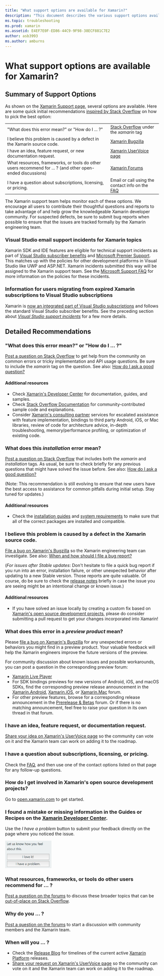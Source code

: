 ```yaml
---
title: "What support options are available for Xamarin?"
description: "This document describes the various support options available for Xamarin developers. It discusses email support, Stack Overflow, and additional resources."
ms.topic: troubleshooting
ms.prod: xamarin
ms.assetid: E4EF7E0F-ED86-44C9-9F98-38ECF881C7E2
author: asb3993
ms.author: amburns
---
```


# What support options are available for Xamarin?

## Summary of Support Options

As shown on the [Xamarin Support page](https://www.xamarin.com/support), several options are available.  Here are some quick initial recommendations [inspired by Stack Overflow](http://stackoverflow.com/help/product-support) on how to pick the best option:

|   |   |
|---|---|
|"What does this error mean?" or "How do I ... ?"|[Stack Overflow](http://stackoverflow.com/questions/ask?tags=xamarin) under the *xamarin* tag|
|I believe this problem is caused by a defect in the Xamarin source code.|[Xamarin Bugzilla](https://bugzilla.xamarin.com/page.cgi?id=bug-writing.html)|
|I have an idea, feature request, or new documentation request.|[Xamarin UserVoice page](https://xamarin.uservoice.com)|
|What resources, frameworks, or tools do other users recommend for ... ? (and other open-ended discussions)|[Xamarin Forums](https://forums.xamarin.com)|
|I have a question about subscriptions, licensing, or pricing.|Email or call using the contact info on the [FAQ](https://www.xamarin.com/faq)|

The Xamarin support team helps monitor each of these options.  We encourage all users to contribute their thoughtful questions and reports to take advantage of and help grow the knowledgeable Xamarin developer community.  For suspected defects, be sure to submit bug reports when possible to ensure that the issues are tracked formally by the Xamarin engineering team.

<a name="Visual_Studio_email_support_incidents_for_Xamarin_topics"/>

### Visual Studio email support incidents for Xamarin topics

Xamarin SDK and IDE features are eligible for technical support incidents as part of [Visual Studio subscriber benefits](https://msdn.microsoft.com/subscriptions/bb266240) and [Microsoft Premier Support](https://www.microsoft.com/microsoftservices/support.aspx).  This matches up with the policies for other development platforms in Visual Studio like UWP and ASP.NET.  Xamarin incidents submitted this way will be assigned to the Xamarin support team.  See the [Microsoft Support FAQ](https://support.microsoft.com/gp/offerprophone) for more information on the policies for these incidents.

### Information for users migrating from expired Xamarin subscriptions to Visual Studio subscriptions

Xamarin is [now an integrated part of Visual Studio subscriptions](https://blog.xamarin.com/xamarin-for-all/) and follows the standard Visual Studio subscriber benefits.  See the preceding section about [*Visual Studio support incidents*](#Visual_Studio_email_support_incidents_for_Xamarin_topics) for a few more details.

## Detailed Recommendations

### "What does this error mean?" or "How do I ... ?"

[Post a question on Stack Overflow](http://stackoverflow.com/questions/ask?tags=xamarin) to get help from the community on common errors or tricky implementation and API usage questions.  Be sure to include the _xamarin_ tag on the question.  See also: [How do I ask a good question?](http://stackoverflow.com/help/how-to-ask)

#### Additional resources

-   Check [Xamarin's Developer Center](/index.md) for documentation, guides, and samples.
-   Check [Stack Overflow Documentation](http://stackoverflow.com/documentation) for community-contributed sample code and explanations.
-   Consider [Xamarin's consulting partner](https://www.xamarin.com/consulting-partners) services for escalated assistance with feature implementation, bindings to third party Android, iOS, or Mac libraries, review of code for architecture advice, in-depth troubleshooting, memory/performance profiling, or optimization of existing code.

### What does this _installation_ error mean?

[Post a question on Stack Overflow](http://stackoverflow.com/questions/ask?tags=xamarin+installation) that includes both the _xamarin_ and _installation_ tags.  As usual, be sure to check briefly for any previous questions that might have solved the issue before.  See also: [How do I ask a good question?](http://stackoverflow.com/help/how-to-ask)

(Note: This recommendation is still evolving to ensure that new users have the best access to assistance for common pitfalls during initial setup.  Stay tuned for updates.)

#### Additional resources

-   Check the [installation guides](~/cross-platform/get-started/installation/index.md) and [system requirements](~/cross-platform/get-started/requirements.md) to make sure that all of the correct packages are installed and compatible.

### I believe this problem is caused by a defect in the Xamarin source code.

[File a bug on Xamarin's Bugzilla](https://bugzilla.xamarin.com/page.cgi?id=bug-writing.html) so the Xamarin engineering team can investigate.  See also: [When and how should I file a bug report?](~/cross-platform/troubleshooting/questions/howto-file-bug.md)

(*For issues after Stable updates*: Don't hesitate to file a quick bug report if you run into an error, installation failure, or other unexpected behavior after updating to a new Stable version.  Those reports are quite valuable.  Of course, do be sure to check the [release notes](https://developer.xamarin.com/releases/) briefly in case the issue you are seeing might be an intentional change or known issue.)

#### Additional resources

-   If you have solved an issue locally by creating a custom fix based on [Xamarin's open source development projects](http://open.xamarin.com/), please do consider submitting a pull request to get your changes incorporated into Xamarin!

### What does this error in a _preview product_ mean?

Please [file a bug on Xamarin's Bugzilla](https://bugzilla.xamarin.com/page.cgi?id=bug-writing.html) for any unexpected errors or behaviors you might find in a preview product.  Your valuable feedback will help the Xamarin engineers improve the future versions of the preview.

For community discussion about known issues and possible workarounds, you can post a question in the corresponding preview forum:

-   [Xamarin Live Player](https://forums.xamarin.com/categories/live-player)
-   For SDK bindings previews for new versions of Android, iOS, and macOS SDKs, find the corresponding preview release announcement in the [Xamarin.Android](http://forums.xamarin.com/categories/android), [Xamarin.iOS](http://forums.xamarin.com/categories/ios), or [Xamarin.Mac](http://forums.xamarin.com/categories/mac) forum.
-   For other preview features, browse for a corresponding release announcement in the [Prerelease & Betas](http://forums.xamarin.com/categories/xamarin-prerelease) forum.  Or if there is no matching announcement, feel free to raise your question in its own thread in that forum.

### I have an idea, feature request, or documentation request.

[Share your idea on Xamarin's UserVoice page](https://xamarin.uservoice.com) so the community can vote on it and the Xamarin team can work on adding it to the roadmap.

### I have a question about subscriptions, licensing, or pricing.

Check the [FAQ](https://www.xamarin.com/faq), and then use one of the contact options listed on that page for any follow-up questions.

### How do I get involved in Xamarin's open source development projects?

Go to [open.xamarin.com](http://open.xamarin.com/) to get started.

### I found a mistake or missing information in the Guides or Recipes on the [Xamarin Developer Center](/index.md).

Use the _I have a problem_ button to submit your feedback directly on the page where you noticed the issue.

[<img src="support-options-images/feedback.png" style="width: 152px; height: 90px;">](support-options-images/feedback.png)

### What resources, frameworks, or tools do other users recommend for ... ?

[Post a question on the forums](https://forums.xamarin.com/) to discuss these broader topics that can be [out-of-place on Stack Overflow](http://stackoverflow.com/help/dont-ask).

### Why do you ... ?

[Post a question on the forums](https://forums.xamarin.com/) to start a discussion with community members and the Xamarin team.

### When will you ... ?

-   Check the [Release Blog](http://releases.xamarin.com/) for timelines of the current active [Xamarin Platform](https://www.xamarin.com/platform) releases.
-   [Share your request on Xamarin's UserVoice page](https://xamarin.uservoice.com) so the community can vote on it and the Xamarin team can work on adding it to the roadmap.

